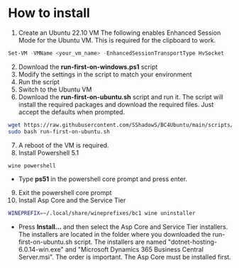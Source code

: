 # How to install
1. Create an Ubuntu 22.10 VM
The following enables Enhanced Session Mode for the Ubuntu VM. This is required for the clipboard to work.
```powershell
Set-VM -VMName <your_vm_name> -EnhancedSessionTransportType HvSocket
```
2. Download the **run-first-on-windows.ps1** script
3. Modify the settings in the script to match your environment
4. Run the script
5. Switch to the Ubuntu VM 
6. Download the **run-first-on-ubuntu.sh** script and run it. The script will install the required packages and download the required files. Just accept the defaults when prompted.
```bash
wget https://raw.githubusercontent.com/SShadowS/BC4Ubuntu/main/scripts//run-first-on-ubuntu.sh
sudo bash run-first-on-ubuntu.sh
```
7. A reboot of the VM is required.
8. Install Powershell 5.1
```bash
wine powershell
```
 - Type **ps51** in the powershell core prompt and press enter.
9. Exit the powershell core prompt
10. Install Asp Core and the Service Tier
```bash
WINEPREFIX=~/.local/share/wineprefixes/bc1 wine uninstaller
```
- Press **Install...** and then select the Asp Core and Service Tier installers. The installers are located in the folder where you downloaded the run-first-on-ubuntu.sh script. The installers are named "dotnet-hosting-6.0.14-win.exe" and "Microsoft Dynamics 365 Business Central Server.msi". The order is important. The Asp Core must be installed first.
